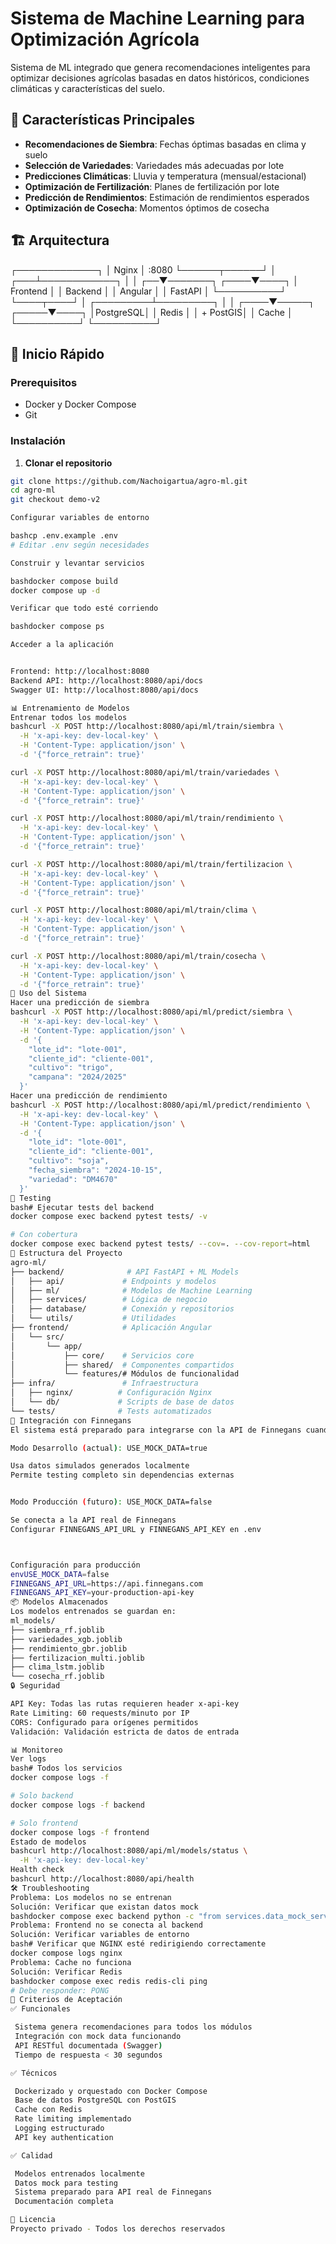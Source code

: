 # Sistema de Machine Learning para Optimización Agrícola

Sistema de ML integrado que genera recomendaciones inteligentes para optimizar decisiones agrícolas basadas en datos históricos, condiciones climáticas y características del suelo.

## 🌾 Características Principales

- **Recomendaciones de Siembra**: Fechas óptimas basadas en clima y suelo
- **Selección de Variedades**: Variedades más adecuadas por lote
- **Predicciones Climáticas**: Lluvia y temperatura (mensual/estacional)
- **Optimización de Fertilización**: Planes de fertilización por lote
- **Predicción de Rendimientos**: Estimación de rendimientos esperados
- **Optimización de Cosecha**: Momentos óptimos de cosecha

## 🏗️ Arquitectura
┌─────────────┐
│   Nginx     │ :8080
└──────┬──────┘
│
┌───┴────────────┐
│                │
┌──▼───────┐  ┌────▼────┐
│ Frontend │  │ Backend │
│ Angular  │  │ FastAPI │
└──────────┘  └────┬────┘
│
┌─────────┴─────────┐
│                   │
┌────▼─────┐      ┌─────▼────┐
│PostgreSQL│      │  Redis   │
│ + PostGIS│      │  Cache   │
└──────────┘      └──────────┘

## 🚀 Inicio Rápido

### Prerequisitos

- Docker y Docker Compose
- Git

### Instalación

1. **Clonar el repositorio**
```bash
git clone https://github.com/Nachoigartua/agro-ml.git
cd agro-ml
git checkout demo-v2

Configurar variables de entorno

bashcp .env.example .env
# Editar .env según necesidades

Construir y levantar servicios

bashdocker compose build
docker compose up -d

Verificar que todo esté corriendo

bashdocker compose ps

Acceder a la aplicación


Frontend: http://localhost:8080
Backend API: http://localhost:8080/api/docs
Swagger UI: http://localhost:8080/api/docs

📊 Entrenamiento de Modelos
Entrenar todos los modelos
bashcurl -X POST http://localhost:8080/api/ml/train/siembra \
  -H 'x-api-key: dev-local-key' \
  -H 'Content-Type: application/json' \
  -d '{"force_retrain": true}'

curl -X POST http://localhost:8080/api/ml/train/variedades \
  -H 'x-api-key: dev-local-key' \
  -H 'Content-Type: application/json' \
  -d '{"force_retrain": true}'

curl -X POST http://localhost:8080/api/ml/train/rendimiento \
  -H 'x-api-key: dev-local-key' \
  -H 'Content-Type: application/json' \
  -d '{"force_retrain": true}'

curl -X POST http://localhost:8080/api/ml/train/fertilizacion \
  -H 'x-api-key: dev-local-key' \
  -H 'Content-Type: application/json' \
  -d '{"force_retrain": true}'

curl -X POST http://localhost:8080/api/ml/train/clima \
  -H 'x-api-key: dev-local-key' \
  -H 'Content-Type: application/json' \
  -d '{"force_retrain": true}'

curl -X POST http://localhost:8080/api/ml/train/cosecha \
  -H 'x-api-key: dev-local-key' \
  -H 'Content-Type: application/json' \
  -d '{"force_retrain": true}'
🔧 Uso del Sistema
Hacer una predicción de siembra
bashcurl -X POST http://localhost:8080/api/ml/predict/siembra \
  -H 'x-api-key: dev-local-key' \
  -H 'Content-Type: application/json' \
  -d '{
    "lote_id": "lote-001",
    "cliente_id": "cliente-001",
    "cultivo": "trigo",
    "campana": "2024/2025"
  }'
Hacer una predicción de rendimiento
bashcurl -X POST http://localhost:8080/api/ml/predict/rendimiento \
  -H 'x-api-key: dev-local-key' \
  -H 'Content-Type: application/json' \
  -d '{
    "lote_id": "lote-001",
    "cliente_id": "cliente-001",
    "cultivo": "soja",
    "fecha_siembra": "2024-10-15",
    "variedad": "DM4670"
  }'
🧪 Testing
bash# Ejecutar tests del backend
docker compose exec backend pytest tests/ -v

# Con cobertura
docker compose exec backend pytest tests/ --cov=. --cov-report=html
📁 Estructura del Proyecto
agro-ml/
├── backend/              # API FastAPI + ML Models
│   ├── api/             # Endpoints y modelos
│   ├── ml/              # Modelos de Machine Learning
│   ├── services/        # Lógica de negocio
│   ├── database/        # Conexión y repositorios
│   └── utils/           # Utilidades
├── frontend/            # Aplicación Angular
│   └── src/
│       └── app/
│           ├── core/    # Servicios core
│           ├── shared/  # Componentes compartidos
│           └── features/# Módulos de funcionalidad
├── infra/               # Infraestructura
│   ├── nginx/          # Configuración Nginx
│   └── db/             # Scripts de base de datos
└── tests/              # Tests automatizados
🔌 Integración con Finnegans
El sistema está preparado para integrarse con la API de Finnegans cuando esté disponible:

Modo Desarrollo (actual): USE_MOCK_DATA=true

Usa datos simulados generados localmente
Permite testing completo sin dependencias externas


Modo Producción (futuro): USE_MOCK_DATA=false

Se conecta a la API real de Finnegans
Configurar FINNEGANS_API_URL y FINNEGANS_API_KEY en .env



Configuración para producción
envUSE_MOCK_DATA=false
FINNEGANS_API_URL=https://api.finnegans.com
FINNEGANS_API_KEY=your-production-api-key
📦 Modelos Almacenados
Los modelos entrenados se guardan en:
ml_models/
├── siembra_rf.joblib
├── variedades_xgb.joblib
├── rendimiento_gbr.joblib
├── fertilizacion_multi.joblib
├── clima_lstm.joblib
└── cosecha_rf.joblib
🔒 Seguridad

API Key: Todas las rutas requieren header x-api-key
Rate Limiting: 60 requests/minuto por IP
CORS: Configurado para orígenes permitidos
Validación: Validación estricta de datos de entrada

📊 Monitoreo
Ver logs
bash# Todos los servicios
docker compose logs -f

# Solo backend
docker compose logs -f backend

# Solo frontend
docker compose logs -f frontend
Estado de modelos
bashcurl http://localhost:8080/api/ml/models/status \
  -H 'x-api-key: dev-local-key'
Health check
bashcurl http://localhost:8080/api/health
🛠️ Troubleshooting
Problema: Los modelos no se entrenan
Solución: Verificar que existan datos mock
bashdocker compose exec backend python -c "from services.data_mock_service import DataMockService; print(DataMockService().get_mock_lotes_data())"
Problema: Frontend no se conecta al backend
Solución: Verificar variables de entorno
bash# Verificar que NGINX esté redirigiendo correctamente
docker compose logs nginx
Problema: Cache no funciona
Solución: Verificar Redis
bashdocker compose exec redis redis-cli ping
# Debe responder: PONG
📝 Criterios de Aceptación
✅ Funcionales

 Sistema genera recomendaciones para todos los módulos
 Integración con mock data funcionando
 API RESTful documentada (Swagger)
 Tiempo de respuesta < 30 segundos

✅ Técnicos

 Dockerizado y orquestado con Docker Compose
 Base de datos PostgreSQL con PostGIS
 Cache con Redis
 Rate limiting implementado
 Logging estructurado
 API key authentication

✅ Calidad

 Modelos entrenados localmente
 Datos mock para testing
 Sistema preparado para API real de Finnegans
 Documentación completa

📄 Licencia
Proyecto privado - Todos los derechos reservados
